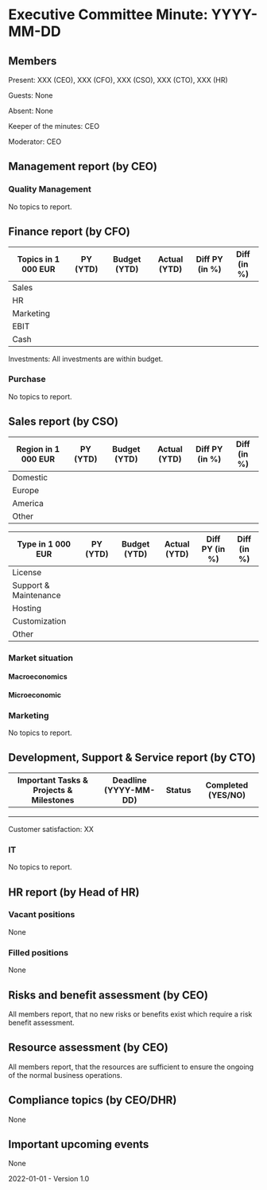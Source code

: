 # Executive Committee Minute: YYYY-MM-DD

## Members

Present: XXX (CEO), XXX (CFO), XXX (CSO), XXX (CTO), XXX (HR)

Guests: None

Absent: None

Keeper of the minutes: CEO

Moderator: CEO

## Management report (by CEO)

### Quality Management

No topics to report.

## Finance report (by CFO)

| Topics in 1 000 EUR | PY (YTD) | Budget (YTD) | Actual (YTD) | Diff PY (in %) | Diff (in %) |
| ------------------- | -------- | ------------ | ------------ | -------------- | ----------- |
| Sales               |          |              |              |                |             |
| HR                  |          |              |              |                |             |
| Marketing           |          |              |              |                |             |
| EBIT                |          |              |              |                |             |
| Cash                |          |              |              |                |             |

Investments: All investments are within budget.

### Purchase

No topics to report.

## Sales report (by CSO)

| Region in 1 000 EUR | PY (YTD) | Budget (YTD) | Actual (YTD) | Diff PY (in %) | Diff (in %) |
| ------------------- | -------- | ------------ | ------------ | -------------- | ----------- |
| Domestic            |          |              |              |                |             |
| Europe              |          |              |              |                |             |
| America             |          |              |              |                |             |
| Other               |          |              |              |                |             |

| Type in 1 000 EUR     | PY (YTD) | Budget (YTD) | Actual (YTD) | Diff PY (in %) | Diff (in %) |
| --------------------- | -------- | ------------ | ------------ | -------------- | ----------- |
| License               |          |              |              |                |             |
| Support & Maintenance |          |              |              |                |             |
| Hosting               |          |              |              |                |             |
| Customization         |          |              |              |                |             |
| Other                 |          |              |              |                |             |

### Market situation

#### Macroeconomics

#### Microeconomic

### Marketing

No topics to report.

## Development, Support & Service report (by CTO)

| Important Tasks & Projects & Milestones | Deadline (YYYY-MM-DD) | Status | Completed (YES/NO) |
| --------------------------------------- | --------------------- | ------ | ------------------ |
|                                         |                       |        |                    |
|                                         |                       |        |                    |
|                                         |                       |        |                    |

Customer satisfaction: XX

### IT

No topics to report.

## HR report (by Head of HR)

### Vacant positions

None

### Filled positions

None

## Risks and benefit assessment (by CEO)

All members report, that no new risks or benefits exist which require a risk benefit assessment.

## Resource assessment (by CEO)

All members report, that the resources are sufficient to ensure the ongoing of the normal business operations.

## Compliance topics (by CEO/DHR)

None

## Important upcoming events

None



2022-01-01 - Version 1.0

